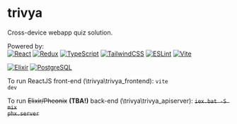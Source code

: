 # trivya

Cross-device webapp quiz solution.
<br>

Powered by:
<br>
<a href="#"><img title="React" src="https://img.shields.io/badge/react-%2320232a.svg?style=for-the-badge&logo=react&logoColor=%2361DAFB"></a>
<a href="#"><img title="Redux" src="https://img.shields.io/badge/redux-%23593d88.svg?style=for-the-badge&logo=redux&logoColor=white"></a>
<a href="#"><img title="TypeScript" src="https://img.shields.io/badge/typescript-%23007ACC.svg?style=for-the-badge&logo=typescript&logoColor=white"></a>
<a href="#"><img title="TailwindCSS" src="https://img.shields.io/badge/tailwindcss-%2338B2AC.svg?style=for-the-badge&logo=tailwind-css&logoColor=white"></a>
<a href="#"><img title="ESLint" src="https://img.shields.io/badge/ESLint-4B3263?style=for-the-badge&logo=eslint&logoColor=white"></a>
<a href="#"><img title="Vite" src="https://img.shields.io/badge/vite-%23646CFF.svg?style=for-the-badge&logo=vite&logoColor=white"></a>


<a href="#"><img title="Elixir" src="https://img.shields.io/badge/elixir-%234B275F.svg?style=for-the-badge&logo=elixir&logoColor=white"></a>
<a href="#"><img title="PostgreSQL" src="https://img.shields.io/badge/postgres-%23316192.svg?style=for-the-badge&logo=postgresql&logoColor=white"></a>

To run ReactJS front-end (\trivya\trivya_frontend):
<code>vite dev</code>

To run <strike>Elixir/Pheonix</strike> <strong>(TBA!)</strong> back-end (\trivya\trivya_apiserver):
<strike><code>iex.bat -S mix phx.server</code></strike>
